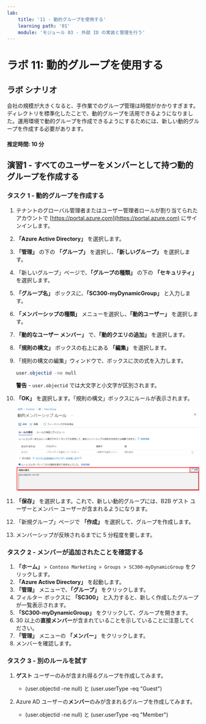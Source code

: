 ```yaml
---
lab:
    title: '11 - 動的グループを使用する'
    learning path: '01'
    module: 'モジュール 03 - 外部 ID の実装と管理を行う'
---
```


# ラボ 11: 動的グループを使用する

## ラボ シナリオ

会社の規模が大きくなると、手作業でのグループ管理は時間がかかりすぎます。ディレクトリを標準化したことで、動的グループを活用できるようになりました。運用環境で動的グループを作成できるようにするためには、新しい動的グループを作成する必要があります。

#### 推定時間: 10 分

## 演習1 - すべてのユーザーをメンバーとして持つ動的グループを作成する

### タスク 1 - 動的グループを作成する

1. テナントのグローバル管理者またはユーザー管理者ロールが割り当てられたアカウントで [https://portal.azure.com](https://portal.azure.com) にサインインします。

2. **「Azure Active Directory」** を選択します。

3. **「管理」** の下の **「グループ」** を選択し、**「新しいグループ」** を選択します。

4. 「新しいグループ」ページで、**「グループの種類」** の下の **「セキュリティ」** を選択します。

5. **「グループ名」** ボックスに、**「SC300-myDynamicGroup」** と入力します。

6. **「メンバーシップの種類」** メニューを選択し、**「動的ユーザー」** を選択します。

7. **「動的なユーザー メンバー」** で、**「動的クエリの追加」** を選択します。

8. **「規則の構文」** ボックスの右上にある **「編集」** を選択します。

9. 「規則の構文の編集」ウィンドウで、ボックスに次の式を入力します。

    ```powershell
    user.objectid -ne null
    ```

    **警告** - `user.objectid` では大文字と小文字が区別されます。

10. **「OK」** を選択します。「規則の構文」ボックスにルールが表示されます。

    ![規則の構文が強調表示されている「動的メンバーシップ ルール」ブレードを表示する画面イメージ](./media/lp1-mod3-dynamic-group-membership-rule.png)

11. **「保存」** を選択します。これで、新しい動的グループには、B2B ゲスト ユーザーとメンバー ユーザーが含まれるようになります。

12. 「新規グループ」ページで **「作成」** を選択して、グループを作成します。

13. メンバーシップが反映されるまでに 5 分程度を要します。

### タスク 2 - メンバーが追加されたことを確認する

1. **「ホーム」** `> Contoso Marketing > Groups > SC300-myDynamicGroup` をクリックします。
2. **「Azure Active Directory」** を起動します。
3. **「管理」** メニューで、**「グループ」** をクリックします。
4. フィルター ボックスに **「SC300」** と入力すると、新しく作成したグループが一覧表示されます。
5. **「SC300-myDynamicGroup」** をクリックして、グループを開きます。
6. 30 以上の**直接メンバー**が含まれていることを示していることに注意してください。
7. **「管理」** メニューの **「メンバー」** をクリックします。
8. メンバーを確認します。

### タスク 3 - 別のルールを試す

1. **ゲスト** ユーザーのみが含まれ得るグループを作成してみます。
   - (user.objectid -ne null) と (user.userType -eq "Guest")

2. Azure AD ユーザーの**メンバー**のみが含まれるグループを作成してみます。
   - (user.objectid -ne null) と (user.userType -eq "Member")
